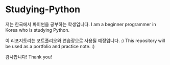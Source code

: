 # Studying-Python

저는 한국에서 파이썬을 공부하는 학생입니다.
I am a beginner programmer in Korea who is studying Python. 

이 리포지토리는 포트폴리오와 연습장으로 사용될 예정입니다. :)
This repository will be used as a portfolio and practice note. :) 

감사합니다!
Thank you!
